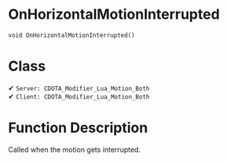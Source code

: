 # OnHorizontalMotionInterrupted
```
void OnHorizontalMotionInterrupted()
```
# Class
✔ `Server: CDOTA_Modifier_Lua_Motion_Both`  
✔ `Client: CDOTA_Modifier_Lua_Motion_Both`  

# Function Description
Called when the motion gets interrupted.
